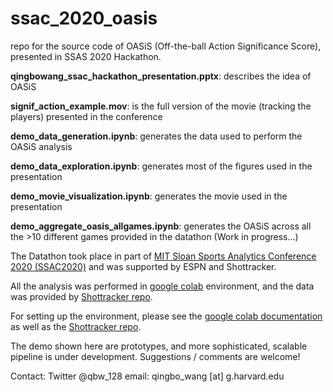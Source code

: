# ssac_2020_oasis
repo for the source code of OASiS (Off-the-ball Action Significance Score), presented in SSAS 2020 Hackathon.

**qingbowang_ssac_hackathon_presentation.pptx**: describes the idea of OASiS

**signif_action_example.mov**: is the full version of the movie (tracking the players) presented in the conference

**demo_data_generation.ipynb**: generates the data used to perform the OASiS analysis

**demo_data_exploration.ipynb**: generates most of the figures used in the presentation

**demo_movie_visualization.ipynb**: generates the movie used in the presentation

**demo_aggregate_oasis_allgames.ipynb**: generates the OASiS across all the >10 different games provided in the datathon (Work in progress...)

The Datathon took place in part of [MIT Sloan Sports Analytics Conference 2020 (SSAC2020)](http://www.sloansportsconference.com/2020-conference/) and was supported by ESPN and Shottracker.

All the analysis was performed in [google colab](https://colab.research.google.com/notebooks/intro.ipynb) environment, and the data was provided by [Shottracker repo](https://bitbucket.org/%7Bd5f3e782-25bf-4b80-9963-c8ad27dacd65%7D/).

For setting up the environment, please see the [google colab documentation](https://colab.research.google.com/notebooks/intro.ipynb) as well as the [Shottracker repo](https://bitbucket.org/%7Bd5f3e782-25bf-4b80-9963-c8ad27dacd65%7D/).

The demo shown here are prototypes, and more sophisticated, scalable pipeline is under development. 
Suggestions / comments are welcome!

Contact:
Twitter @qbw_128
email: qingbo_wang [at] g.harvard.edu



